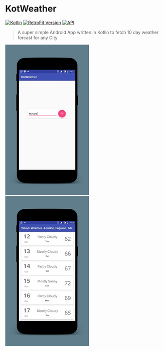 # KotWeather
[![Kotlin][kotlin-image]][kotlin-url]
[![RetroFit Version][retro-image]][retro-url]
[![API][yahoo-image]][yahoo-url]

> A super simple Android App written in Kotlin to fetch 10 day weather forcast for any City.

![](main-screen.jpg) ![](weather-list.jpg)


<!-- Markdown link & img dfn's -->
[retro-image]: https://img.shields.io/badge/retrofit-v2.3.0-green.svg
[retro-url]: http://square.github.io/retrofit/
[kotlin-image]: https://img.shields.io/badge/Kotlin-v1.1.51-red.svg
[kotlin-url]: https://kotlinlang.org/
[yahoo-image]: https://img.shields.io/badge/Yahoo%20Weather-API-blue.svg
[yahoo-url]: https://developer.yahoo.com/weather/
